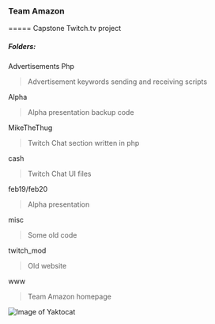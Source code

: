 ### Team Amazon
=====
Capstone Twitch.tv project

##### Folders:

Advertisements Php
> Advertisement keywords sending and receiving scripts

Alpha
> Alpha presentation backup code

MikeTheThug
> Twitch Chat section written in php

cash
> Twitch Chat UI files

feb19/feb20
> Alpha presentation

misc
> Some old code

twitch_mod
> Old website

www
> Team Amazon homepage














![Image of Yaktocat](https://octodex.github.com/images/nyantocat.gif)
